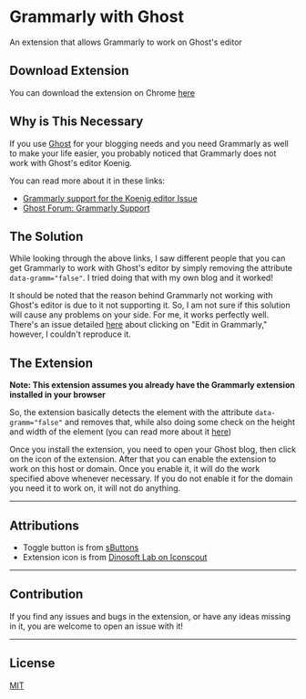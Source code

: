 # Grammarly with Ghost
An extension that allows Grammarly to work on Ghost's editor

## Download Extension

You can download the extension on Chrome [here](https://chrome.google.com/webstore/detail/grammarly-with-ghost/iakfoofepmfjafjepidembmheemidbdb?hl=en&authuser=1)

## Why is This Necessary
If you use [Ghost](https://ghost.org/) for your blogging needs and you need Grammarly as well to make your life easier, you probably noticed that Grammarly does not work with Ghost's editor Koenig. 

You can read more about it in these links:

- [Grammarly support for the Koenig editor Issue](https://github.com/TryGhost/Ghost/issues/11252)
- [Ghost Forum: Grammarly Support](https://forum.ghost.org/t/grammarly-support/2220)

## The Solution

While looking through the above links, I saw different people that you can get Grammarly to work with Ghost's editor by simply removing the attribute `data-gramm="false"`. I tried doing that with my own blog and it worked!

It should be noted that the reason behind Grammarly not working with Ghost's editor is due to it not supporting it. So, I am not sure if this solution will cause any problems on your side. For me, it works perfectly well. There's an issue detailed [here](https://gitmemory.com/issue/TryGhost/Ghost/11252/671525102) about clicking on "Edit in Grammarly," however, I couldn't reproduce it.

## The Extension

**Note: This extension assumes you already have the Grammarly extension installed in your browser**

So, the extension basically detects the element with the attribute `data-gramm="false"` and removes that, while also doing some check on the height and width of the element (you can read more about it [here](https://support.grammarly.com/hc/en-us/articles/115000090392-I-do-not-see-the-G-icon-on-a-certain-web-page-or-in-a-certain-text-field-but-see-it-on-other-web-pages-))

Once you install the extension, you need to open your Ghost blog, then click on the icon of the extension. After that you can enable the extension to work on this host or domain. Once you enable it, it will do the work specified above whenever necessary. If you do not enable it for the domain you need it to work on, it will not do anything.

---

## Attributions

- Toggle button is from [sButtons](https://github.com/sButtons/sbuttons)
- Extension icon is from [Dinosoft Lab on Iconscout](https://iconscout.com/contributors/dinosoftlabs)

---

## Contribution

If you find any issues and bugs in the extension, or have any ideas missing in it, you are welcome to open an issue with it!

---

## License

[MIT](./LICENSE)
